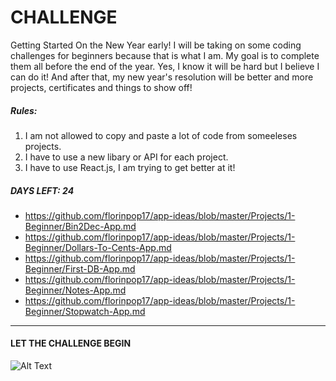 # **CHALLENGE**
Getting Started On the New Year early! I will be taking on some coding challenges for beginners because that is what I am. My goal is to complete them all before the end of the year. Yes, I know it will be hard but I believe I can do it! And after that, my new year's resolution will be better and more projects, certificates and things to show off!
##### Rules:
1. I am not allowed to copy and paste a lot of code from someeleses projects.
2. I have to use a new libary or API for each project.
3. I have to use React.js, I am trying to get better at it!
##### DAYS LEFT: 24
- https://github.com/florinpop17/app-ideas/blob/master/Projects/1-Beginner/Bin2Dec-App.md
- https://github.com/florinpop17/app-ideas/blob/master/Projects/1-Beginner/Dollars-To-Cents-App.md
- https://github.com/florinpop17/app-ideas/blob/master/Projects/1-Beginner/First-DB-App.md
- https://github.com/florinpop17/app-ideas/blob/master/Projects/1-Beginner/Notes-App.md
- https://github.com/florinpop17/app-ideas/blob/master/Projects/1-Beginner/Stopwatch-App.md

------------


#### LET THE CHALLENGE BEGIN
![Alt Text](https://media.giphy.com/media/RLJxQtX8Hs7XytaoyX/giphy.gif)
